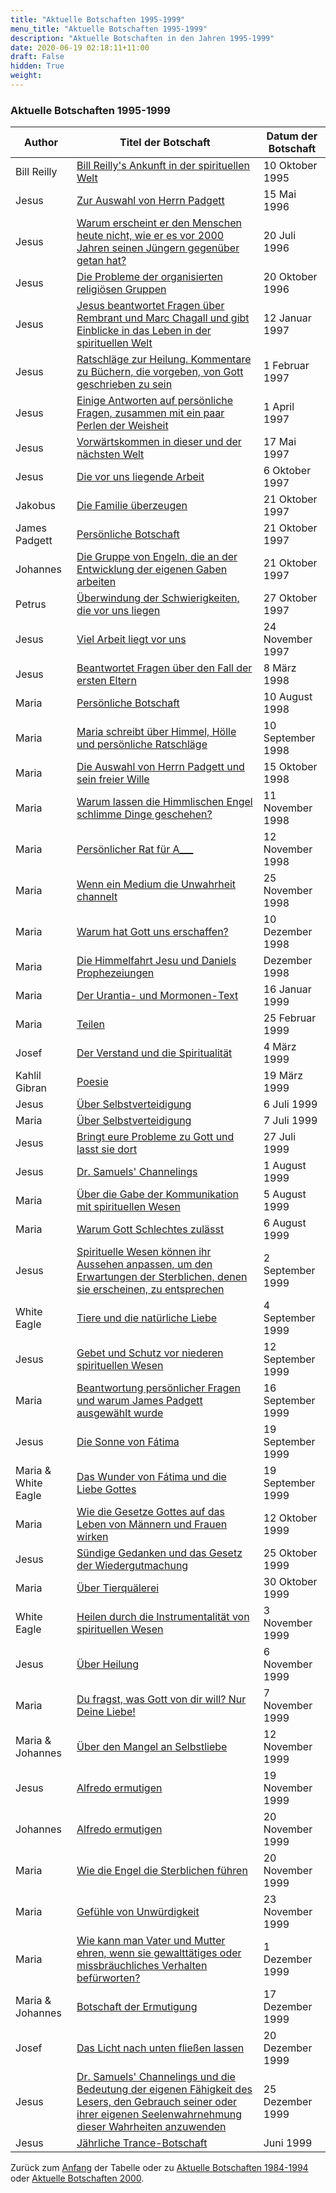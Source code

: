 ```yaml
---
title: "Aktuelle Botschaften 1995-1999"
menu_title: "Aktuelle Botschaften 1995-1999"
description: "Aktuelle Botschaften in den Jahren 1995-1999"
date: 2020-06-19 02:18:11+11:00
draft: False
hidden: True
weight:
---
```

### Aktuelle Botschaften 1995-1999

**Author** | **Titel der Botschaft** | **Datum der Botschaft**  
---|---|---
Bill Reilly | [Bill Reilly's Ankunft in der spirituellen Welt](/aktuelle-botschaften/aktuelle-botschaften-in-reihenfolge-des-datums/aktuelle-botschaften-1995-1999/bill-reillys-ankunft-in-der-spirituellen-welt-dl-bill-reilly-10-oktober-1995/) | 10 Oktober 1995
Jesus | [Zur Auswahl von Herrn Padgett](/aktuelle-botschaften/aktuelle-botschaften-in-reihenfolge-des-datums/aktuelle-botschaften-1995-1999/zur-auswahl-von-herrn-padgett-ks-jesus-15-mai-1996/) | 15 Mai 1996
Jesus | [Warum erscheint er den Menschen heute nicht, wie er es vor 2000 Jahren seinen Jüngern gegenüber getan hat?](/aktuelle-botschaften/aktuelle-botschaften-in-reihenfolge-des-datums/aktuelle-botschaften-1995-1999/warum-erscheint-er-den-menschen-heute-nicht-wie-er-es-vor-2000-jahren-seinen-juengern-gegenueber-getan-hat-ks-jesus-20-juli-1996/) | 20 Juli 1996
Jesus | [Die Probleme der organisierten religiösen Gruppen](/aktuelle-botschaften/aktuelle-botschaften-in-reihenfolge-des-datums/aktuelle-botschaften-1995-1999/die-probleme-der-organisierten-religioesen-gruppen-ks-jesus-20-oktober-1996/) | 20 Oktober 1996
Jesus | [Jesus beantwortet Fragen über Rembrant und Marc Chagall und gibt Einblicke in das Leben in der spirituellen Welt](/aktuelle-botschaften/aktuelle-botschaften-in-reihenfolge-des-datums/aktuelle-botschaften-1995-1999/jesus-beantwortet-fragen-ueber-rembrant-und-marc-chagall-und-gibt-einblicke-in-das-leben-in-der-spirituellen-welt-ks-jesus-12-januar-1997/) | 12 Januar 1997
Jesus | [Ratschläge zur Heilung. Kommentare zu Büchern, die vorgeben, von Gott geschrieben zu sein](/aktuelle-botschaften/aktuelle-botschaften-in-reihenfolge-des-datums/aktuelle-botschaften-1995-1999/ratschlaege-zur-heilung-kommentare-zu-buechern-die-vorgeben-von-gott-geschrieben-zu-sein-ks-jesus-1-februar-1997/) | 1 Februar 1997
Jesus | [Einige Antworten auf persönliche Fragen, zusammen mit ein paar Perlen der Weisheit](/aktuelle-botschaften/aktuelle-botschaften-in-reihenfolge-des-datums/aktuelle-botschaften-1995-1999/einige-antworten-auf-persoenliche-fragen-zusammen-mit-ein-paar-perlen-der-weisheit-ks-jesus-1-april-1997/) | 1 April 1997
Jesus | [Vorwärtskommen in dieser und der nächsten Welt](/aktuelle-botschaften/aktuelle-botschaften-in-reihenfolge-des-datums/aktuelle-botschaften-1995-1999/vorwaertskommen-in-dieser-und-der-naechsten-welt-ks-jesus-17-mai-1997/) | 17 Mai 1997
Jesus | [Die vor uns liegende Arbeit](/aktuelle-botschaften/aktuelle-botschaften-in-reihenfolge-des-datums/aktuelle-botschaften-1995-1999/die-vor-uns-liegende-arbeit-dl-jesus-6-oktober-1997/) | 6 Oktober 1997
Jakobus | [Die Familie überzeugen](/aktuelle-botschaften/aktuelle-botschaften-in-reihenfolge-des-datums/aktuelle-botschaften-1995-1999/die-familie-ueberzeugen-dl-jakobus-21-oktober-1997/) | 21 Oktober 1997
James Padgett | [Persönliche Botschaft](/aktuelle-botschaften/aktuelle-botschaften-in-reihenfolge-des-datums/aktuelle-botschaften-1995-1999/persoenliche-botschaft-dl-james-padgett-21-oktober-1997/) | 21 Oktober 1997
Johannes | [Die Gruppe von Engeln, die an der Entwicklung der eigenen Gaben arbeiten](/aktuelle-botschaften/aktuelle-botschaften-in-reihenfolge-des-datums/aktuelle-botschaften-1995-1999/die-gruppe-von-engeln-die-an-der-entwicklung-der-eigenen-gaben-arbeiten-dl-johannes-21-oktober-1997/) | 21 Oktober 1997
Petrus | [Überwindung der Schwierigkeiten, die vor uns liegen](/aktuelle-botschaften/aktuelle-botschaften-in-reihenfolge-des-datums/aktuelle-botschaften-1995-1999/ueberwindung-der-schwierigkeiten-die-vor-uns-liegen-dl-petrus-27-oktober-1997/) | 27 Oktober 1997
Jesus | [Viel Arbeit liegt vor uns](/aktuelle-botschaften/aktuelle-botschaften-in-reihenfolge-des-datums/aktuelle-botschaften-1995-1999/viel-arbeit-liegt-vor-uns-dl-jesus-24-november-1997/) | 24 November 1997
Jesus | [Beantwortet Fragen über den Fall der ersten Eltern](/aktuelle-botschaften/aktuelle-botschaften-in-reihenfolge-des-datums/aktuelle-botschaften-1995-1999/beantwortet-fragen-ueber-den-fall-der-ersten-eltern-ks-jesus-8-maerz-1998/) | 8 März 1998
Maria | [Persönliche Botschaft](/aktuelle-botschaften/aktuelle-botschaften-in-reihenfolge-des-datums/aktuelle-botschaften-1995-1999/persoenliche-botschaft-ar-maria-10-august-1998/) | 10 August 1998
Maria | [Maria schreibt über Himmel, Hölle und persönliche Ratschläge](/aktuelle-botschaften/aktuelle-botschaften-in-reihenfolge-des-datums/aktuelle-botschaften-1995-1999/maria-schreibt-ueber-himmel-hoelle-und-persoenliche-ratschlaege-ar-maria-10-september-1998/) | 10 September 1998
Maria | [Die Auswahl von Herrn Padgett und sein freier Wille](/aktuelle-botschaften/aktuelle-botschaften-in-reihenfolge-des-datums/aktuelle-botschaften-1995-1999/die-auswahl-von-herrn-padgett-und-sein-freier-wille-ar-maria-15-oktober-1998/) | 15 Oktober 1998
Maria | [Warum lassen die Himmlischen Engel schlimme Dinge geschehen?](/aktuelle-botschaften/aktuelle-botschaften-in-reihenfolge-des-datums/aktuelle-botschaften-1995-1999/warum-lassen-die-himmlischen-engel-schlimme-dinge-geschehen-ar-maria-11-november-1998/) | 11 November 1998
Maria | [Persönlicher Rat für A___](/aktuelle-botschaften/aktuelle-botschaften-in-reihenfolge-des-datums/aktuelle-botschaften-1995-1999/persoenlicher-rat-fuer-a-ar-maria-12-november-1998/) | 12 November 1998
Maria | [Wenn ein Medium die Unwahrheit channelt](/aktuelle-botschaften/aktuelle-botschaften-in-reihenfolge-des-datums/aktuelle-botschaften-1995-1999/wenn-ein-medium-die-unwahrheit-channelt-ar-maria-25-november-1998/) | 25 November 1998
Maria | [Warum hat Gott uns erschaffen?](/aktuelle-botschaften/aktuelle-botschaften-in-reihenfolge-des-datums/aktuelle-botschaften-1995-1999/warum-hat-gott-uns-erschaffen-ar-maria-10-dezember-1998/) | 10 Dezember 1998
Maria | [Die Himmelfahrt Jesu und Daniels Prophezeiungen](/aktuelle-botschaften/aktuelle-botschaften-in-reihenfolge-des-datums/aktuelle-botschaften-1995-1999/die-himmelfahrt-jesu-und-daniels-prophezeiungen-ar-maria-dezember-1998/) | Dezember 1998
Maria | [Der Urantia- und Mormonen-Text](/aktuelle-botschaften/aktuelle-botschaften-in-reihenfolge-des-datums/aktuelle-botschaften-1995-1999/der-urantiaund-mormonentext-ar-maria-16-januar-1999/) | 16 Januar 1999
Maria | [Teilen](/aktuelle-botschaften/aktuelle-botschaften-in-reihenfolge-des-datums/aktuelle-botschaften-1995-1999/teilen-ar-maria-25-februar-1999/) | 25 Februar 1999
Josef | [Der Verstand und die Spiritualität](/aktuelle-botschaften/aktuelle-botschaften-in-reihenfolge-des-datums/aktuelle-botschaften-1995-1999/der-verstand-und-die-spiritualitaet-ar-josef-4-maerz-1999/) | 4 März 1999
Kahlil Gibran | [Poesie](/aktuelle-botschaften/aktuelle-botschaften-in-reihenfolge-des-datums/aktuelle-botschaften-1995-1999/poesie-ar-kahlil-gibran-19-maerz-1999/) | 19 März 1999
Jesus | [Über Selbstverteidigung](/aktuelle-botschaften/aktuelle-botschaften-in-reihenfolge-des-datums/aktuelle-botschaften-1995-1999/ueber-selbstverteidigung-ks-jesus-6-juli-1999/) | 6 Juli 1999
Maria | [Über Selbstverteidigung](/aktuelle-botschaften/aktuelle-botschaften-in-reihenfolge-des-datums/aktuelle-botschaften-1995-1999/ueber-selbstverteidigung-ar-maria-7-juli-1999/) | 7 Juli 1999
Jesus | [Bringt eure Probleme zu Gott und lasst sie dort](/aktuelle-botschaften/aktuelle-botschaften-in-reihenfolge-des-datums/aktuelle-botschaften-1995-1999/bringt-eure-probleme-zu-gott-und-lasst-sie-dort-ks-jesus-27-juli-1999/) | 27 Juli 1999
Jesus | [Dr. Samuels' Channelings](/aktuelle-botschaften/aktuelle-botschaften-in-reihenfolge-des-datums/aktuelle-botschaften-1995-1999/dr-samuels-channelings-ks-jesus-1-august-1999/) | 1 August 1999
Maria | [Über die Gabe der Kommunikation mit spirituellen Wesen](/aktuelle-botschaften/aktuelle-botschaften-in-reihenfolge-des-datums/aktuelle-botschaften-1995-1999/ueber-die-gabe-der-kommunikation-mit-spirituellen-wesen-ar-maria-5-august-1999/) | 5 August 1999
Maria | [Warum Gott Schlechtes zulässt](/aktuelle-botschaften/aktuelle-botschaften-in-reihenfolge-des-datums/aktuelle-botschaften-1995-1999/warum-gott-schlechtes-zulaesst-ar-maria-6-august-1999/) | 6 August 1999
Jesus | [Spirituelle Wesen können ihr Aussehen anpassen, um den Erwartungen der Sterblichen, denen sie erscheinen, zu entsprechen](/aktuelle-botschaften/aktuelle-botschaften-in-reihenfolge-des-datums/aktuelle-botschaften-1995-1999/spirituelle-wesen-koennen-ihr-aussehen-anpassen-um-den-erwartungen-der-sterblichen-denen-sie-erscheinen-zu-entsprechen-ks-jesus-2-september-1999/) | 2 September 1999
White Eagle | [Tiere und die natürliche Liebe](/aktuelle-botschaften/aktuelle-botschaften-in-reihenfolge-des-datums/aktuelle-botschaften-1995-1999/tiere-und-die-natuerliche-liebe-ar-white-eagle-4-september-1999/) | 4 September 1999
Jesus | [Gebet und Schutz vor niederen spirituellen Wesen](/aktuelle-botschaften/aktuelle-botschaften-in-reihenfolge-des-datums/aktuelle-botschaften-1995-1999/gebet-und-schutz-vor-niederen-spirituellen-wesen-ks-jesus-12-september-1999/) | 12 September 1999
Maria | [Beantwortung persönlicher Fragen und warum James Padgett ausgewählt wurde](/aktuelle-botschaften/aktuelle-botschaften-in-reihenfolge-des-datums/aktuelle-botschaften-1995-1999/beantwortung-persoenlicher-fragen-und-warum-james-padgett-ausgewaehlt-wurde-ar-maria-16-september-1999/) | 16 September 1999
Jesus | [Die Sonne von Fátima](/aktuelle-botschaften/aktuelle-botschaften-in-reihenfolge-des-datums/aktuelle-botschaften-1995-1999/die-sonne-von-fatima-ks-jesus-19-september-1999/) | 19 September 1999
Maria & White Eagle | [Das Wunder von Fátima und die Liebe Gottes](/aktuelle-botschaften/aktuelle-botschaften-in-reihenfolge-des-datums/aktuelle-botschaften-1995-1999/das-wunder-von-fatima-und-die-liebe-gottes-ar-maria-white-eagle-19-september-1999/) | 19 September 1999
Maria | [Wie die Gesetze Gottes auf das Leben von Männern und Frauen wirken](/aktuelle-botschaften/aktuelle-botschaften-in-reihenfolge-des-datums/aktuelle-botschaften-1995-1999/wie-die-gesetze-gottes-auf-das-leben-von-maennern-und-frauen-wirken-ar-maria-12-oktober-1999/) | 12 Oktober 1999
Jesus | [Sündige Gedanken und das Gesetz der Wiedergutmachung](/aktuelle-botschaften/aktuelle-botschaften-in-reihenfolge-des-datums/aktuelle-botschaften-1995-1999/suendige-gedanken-und-das-gesetz-der-wiedergutmachung-ks-jesus-25-oktober-1999/) | 25 Oktober 1999
Maria | [Über Tierquälerei](/aktuelle-botschaften/aktuelle-botschaften-in-reihenfolge-des-datums/aktuelle-botschaften-1995-1999/ueber-tierquaelerei-ar-maria-30-oktober-1999/) | 30 Oktober 1999
White Eagle | [Heilen durch die Instrumentalität von spirituellen Wesen](/aktuelle-botschaften/aktuelle-botschaften-in-reihenfolge-des-datums/aktuelle-botschaften-1995-1999/heilen-durch-die-instrumentalitaet-von-spirituellen-wesen-ar-white-eagle-3-november-1999/) | 3 November 1999
Jesus | [Über Heilung](/aktuelle-botschaften/aktuelle-botschaften-in-reihenfolge-des-datums/aktuelle-botschaften-1995-1999/ueber-heilung-ks-jesus-6-november-1999/) | 6 November 1999
Maria | [Du fragst, was Gott von dir will? Nur Deine Liebe!](/aktuelle-botschaften/aktuelle-botschaften-in-reihenfolge-des-datums/aktuelle-botschaften-1995-1999/du-fragst-was-gott-von-dir-will-nur-deine-liebe-ar-maria-7-november-1999/) | 7 November 1999
Maria & Johannes | [Über den Mangel an Selbstliebe](/aktuelle-botschaften/aktuelle-botschaften-in-reihenfolge-des-datums/aktuelle-botschaften-1995-1999/ueber-den-mangel-an-selbstliebe-ar-maria-johannes-12-november-1999/) | 12 November 1999
Jesus | [Alfredo ermutigen](/aktuelle-botschaften/aktuelle-botschaften-in-reihenfolge-des-datums/aktuelle-botschaften-1995-1999/alfredo-ermutigen-ks-jesus-19-november-1999/) | 19 November 1999
Johannes | [Alfredo ermutigen](/aktuelle-botschaften/aktuelle-botschaften-in-reihenfolge-des-datums/aktuelle-botschaften-1995-1999/alfredo-ermutigen-ar-johannes-20-november-1999/) | 20 November 1999
Maria | [Wie die Engel die Sterblichen führen](/aktuelle-botschaften/aktuelle-botschaften-in-reihenfolge-des-datums/aktuelle-botschaften-1995-1999/wie-die-engel-die-sterblichen-fuehren-ar-maria-20-november-1999/) | 20 November 1999
Maria | [Gefühle von Unwürdigkeit](/aktuelle-botschaften/aktuelle-botschaften-in-reihenfolge-des-datums/aktuelle-botschaften-1995-1999/gefuehle-von-unwuerdigkeit-ar-maria-23-november-1999/) | 23 November 1999
Maria | [Wie kann man Vater und Mutter ehren, wenn sie gewalttätiges oder missbräuchliches Verhalten befürworten?](/aktuelle-botschaften/aktuelle-botschaften-in-reihenfolge-des-datums/aktuelle-botschaften-1995-1999/wie-kann-man-vater-und-mutter-ehren-wenn-sie-gewalttaetiges-oder-missbraeuchliches-verhalten-befuerworten-ar-maria-1-dezember-1999/) | 1 Dezember 1999
Maria & Johannes | [Botschaft der Ermutigung](/aktuelle-botschaften/aktuelle-botschaften-in-reihenfolge-des-datums/aktuelle-botschaften-1995-1999/botschaft-der-ermutigung-ar-maria-johannes-17-dezember-1999/) | 17 Dezember 1999
Josef | [Das Licht nach unten fließen lassen](/aktuelle-botschaften/aktuelle-botschaften-in-reihenfolge-des-datums/aktuelle-botschaften-1995-1999/das-licht-nach-unten-fliessen-lassen-ks-josef-20-dezember-1999/) | 20 Dezember 1999
Jesus | [Dr. Samuels' Channelings und die Bedeutung der eigenen Fähigkeit des Lesers, den Gebrauch seiner oder ihrer eigenen Seelenwahrnehmung dieser Wahrheiten anzuwenden](/aktuelle-botschaften/aktuelle-botschaften-in-reihenfolge-des-datums/aktuelle-botschaften-1995-1999/dr-samuels-channelings-und-die-bedeutung-der-eigenen-faehigkeit-des-lesers-den-gebrauch-seiner-oder-ihrer-eigenen-seelenwahrnehmung-dieser-wahrheiten-anzuwenden-ar-jesus-25-dezember-1999/) | 25 Dezember 1999
Jesus | [Jährliche Trance-Botschaft](/aktuelle-botschaften/aktuelle-botschaften-in-reihenfolge-des-datums/aktuelle-botschaften-1995-1999/jaehrliche-trancebotschaft-ar-jesus-juni-1999/) | Juni 1999

Zurück zum [Anfang](/aktuelle-botschaften/aktuelle-botschaften-in-reihenfolge-des-datums/aktuelle-botschaften-1995-1999/) der Tabelle oder zu [Aktuelle Botschaften 1984-1994](/aktuelle-botschaften/aktuelle-botschaften-in-reihenfolge-des-datums/aktuelle-botschaften-1984-1994/) oder [Aktuelle Botschaften 2000](/aktuelle-botschaften/aktuelle-botschaften-in-reihenfolge-des-datums/aktuelle-botschaften-2000/).
